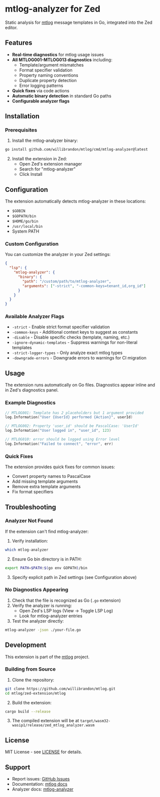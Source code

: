 # mtlog-analyzer for Zed

Static analysis for [mtlog](https://github.com/willibrandon/mtlog) message templates in Go, integrated into the Zed editor.

## Features

- **Real-time diagnostics** for mtlog usage issues
- **All MTLOG001-MTLOG013 diagnostics** including:
  - Template/argument mismatches
  - Format specifier validation
  - Property naming conventions
  - Duplicate property detection
  - Error logging patterns
- **Quick fixes** via code actions
- **Automatic binary detection** in standard Go paths
- **Configurable analyzer flags**

## Installation

### Prerequisites

1. Install the mtlog-analyzer binary:
```bash
go install github.com/willibrandon/mtlog/cmd/mtlog-analyzer@latest
```

2. Install the extension in Zed:
   - Open Zed's extension manager
   - Search for "mtlog-analyzer"
   - Click Install

## Configuration

The extension automatically detects mtlog-analyzer in these locations:
- `$GOBIN`
- `$GOPATH/bin`
- `$HOME/go/bin`
- `/usr/local/bin`
- System PATH

### Custom Configuration

You can customize the analyzer in your Zed settings:

```json
{
  "lsp": {
    "mtlog-analyzer": {
      "binary": {
        "path": "/custom/path/to/mtlog-analyzer",
        "arguments": ["-strict", "-common-keys=tenant_id,org_id"]
      }
    }
  }
}
```

### Available Analyzer Flags

- `-strict` - Enable strict format specifier validation
- `-common-keys` - Additional context keys to suggest as constants
- `-disable` - Disable specific checks (template, naming, etc.)
- `-ignore-dynamic-templates` - Suppress warnings for non-literal templates
- `-strict-logger-types` - Only analyze exact mtlog types
- `-downgrade-errors` - Downgrade errors to warnings for CI migration

## Usage

The extension runs automatically on Go files. Diagnostics appear inline and in Zed's diagnostics panel.

### Example Diagnostics

```go
// MTLOG001: Template has 2 placeholders but 1 argument provided
log.Information("User {UserId} performed {Action}", userId)

// MTLOG002: Property 'user_id' should be PascalCase: 'UserId'
log.Information("User logged in", "user_id", 123)

// MTLOG010: error should be logged using Error level
log.Information("Failed to connect", "error", err)
```

### Quick Fixes

The extension provides quick fixes for common issues:
- Convert property names to PascalCase
- Add missing template arguments
- Remove extra template arguments
- Fix format specifiers

## Troubleshooting

### Analyzer Not Found

If the extension can't find mtlog-analyzer:

1. Verify installation:
```bash
which mtlog-analyzer
```

2. Ensure Go bin directory is in PATH:
```bash
export PATH=$PATH:$(go env GOPATH)/bin
```

3. Specify explicit path in Zed settings (see Configuration above)

### No Diagnostics Appearing

1. Check that the file is recognized as Go (`.go` extension)
2. Verify the analyzer is running:
   - Open Zed's LSP logs (View → Toggle LSP Log)
   - Look for mtlog-analyzer entries
3. Test the analyzer directly:
```bash
mtlog-analyzer -json ./your-file.go
```

## Development

This extension is part of the [mtlog](https://github.com/willibrandon/mtlog) project.

### Building from Source

1. Clone the repository:
```bash
git clone https://github.com/willibrandon/mtlog.git
cd mtlog/zed-extension/mtlog
```

2. Build the extension:
```bash
cargo build --release
```

3. The compiled extension will be at `target/wasm32-wasip1/release/zed_mtlog_analyzer.wasm`

## License

MIT License - see [LICENSE](https://github.com/willibrandon/mtlog/blob/main/LICENSE) for details.

## Support

- Report issues: [GitHub Issues](https://github.com/willibrandon/mtlog/issues)
- Documentation: [mtlog docs](https://github.com/willibrandon/mtlog#readme)
- Analyzer docs: [mtlog-analyzer](https://github.com/willibrandon/mtlog/tree/main/cmd/mtlog-analyzer)